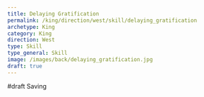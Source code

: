 ```yaml
---
title: Delaying Gratification
permalink: /king/direction/west/skill/delaying_gratification
archetype: King
category: King
direction: West
type: Skill
type_general: Skill
image: /images/back/delaying_gratification.jpg
draft: true
---
```

#draft Saving

